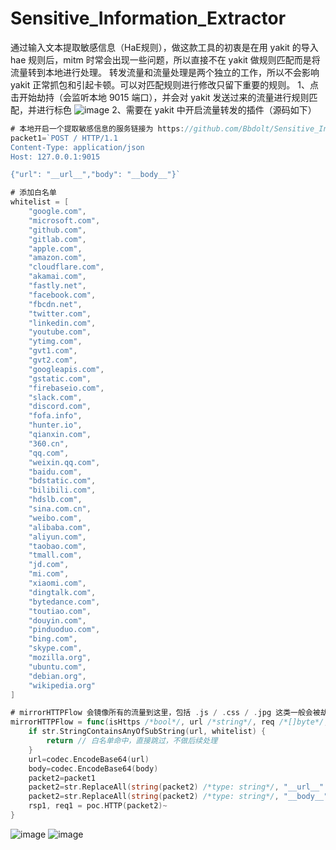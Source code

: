 # Sensitive_Information_Extractor
通过输入文本提取敏感信息（HaE规则），做这款工具的初衷是在用 yakit 的导入 hae 规则后，mitm 时常会出现一些问题，所以直接不在 yakit 做规则匹配而是将流量转到本地进行处理。
转发流量和流量处理是两个独立的工作，所以不会影响 yakit 正常抓包和引起卡顿。可以对匹配规则进行修改只留下重要的规则。
1、点击开始劫持（会监听本地 9015 端口），并会对 yakit 发送过来的流量进行规则匹配，并进行标色
![image](https://github.com/user-attachments/assets/cceac519-35c1-4ac1-a7bd-5d021f69c0d2)
2、需要在 yakit 中开启流量转发的插件（源码如下）
```go
# 本地开启一个提取敏感信息的服务链接为 https://github.com/Bbdolt/Sensitive_Information_Extractor
packet1=`POST / HTTP/1.1
Content-Type: application/json
Host: 127.0.0.1:9015

{"url": "__url__","body": "__body__"}`

# 添加白名单
whitelist = [
    "google.com",
    "microsoft.com",
    "github.com",
    "gitlab.com",
    "apple.com",
    "amazon.com",
    "cloudflare.com",
    "akamai.com",
    "fastly.net",
    "facebook.com",
    "fbcdn.net",
    "twitter.com",
    "linkedin.com",
    "youtube.com",
    "ytimg.com",
    "gvt1.com",
    "gvt2.com",
    "googleapis.com",
    "gstatic.com",
    "firebaseio.com",
    "slack.com",
    "discord.com",
    "fofa.info",
    "hunter.io",
    "qianxin.com",
    "360.cn",
    "qq.com",
    "weixin.qq.com",
    "baidu.com",
    "bdstatic.com",
    "bilibili.com",
    "hdslb.com",
    "sina.com.cn",
    "weibo.com",
    "alibaba.com",
    "aliyun.com",
    "taobao.com",
    "tmall.com",
    "jd.com",
    "mi.com",
    "xiaomi.com",
    "dingtalk.com",
    "bytedance.com",
    "toutiao.com",
    "douyin.com",
    "pinduoduo.com",
    "bing.com",
    "skype.com",
    "mozilla.org",
    "ubuntu.com",
    "debian.org",
    "wikipedia.org"
]

# mirrorHTTPFlow 会镜像所有的流量到这里，包括 .js / .css / .jpg 这类一般会被劫持程序过滤的请求
mirrorHTTPFlow = func(isHttps /*bool*/, url /*string*/, req /*[]byte*/, rsp /*[]byte*/, body /*[]byte*/) {
    if str.StringContainsAnyOfSubString(url, whitelist) {
        return // 白名单命中，直接跳过，不做后续处理
    }
    url=codec.EncodeBase64(url)
    body=codec.EncodeBase64(body)
    packet2=packet1
    packet2=str.ReplaceAll(string(packet2) /*type: string*/, "__url__" /*type: string*/, string(url) /*type: string*/)
    packet2=str.ReplaceAll(string(packet2) /*type: string*/, "__body__" /*type: string*/, string(body) /*type: string*/)
    rsp1, req1 = poc.HTTP(packet2)~
}
```
![image](https://github.com/user-attachments/assets/b2198aa8-0f3f-4ec7-8c35-70767bf62008)
![image](https://github.com/user-attachments/assets/8c747dac-ff7a-424b-8be0-9ef6034ac889)




